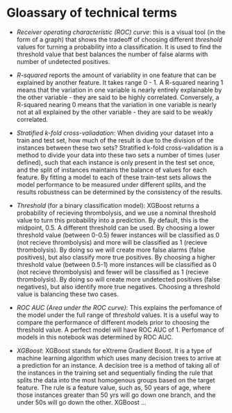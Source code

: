 # Gloassary of technical terms

* *Receiver operating characteristic (ROC) curve*: this is a visual tool (in the form of a graph) that shows the tradeoff of choosing different *threshold* values for turning a probability into a classification. It is used to find the threshold value that best balances the number of false alarms with number of undetected positives.

* *R-squared* reports the amount of variability in one feature that can be explained by another feature. It takes range 0 - 1. A R-squared nearing 1 means that the variation in one variable is nearly entirely explainable by the other variable - they are said to be highly correlated. Conversely, a R-squared nearing 0 means that the variation in one variable is nearly not at all explained by the other variable - they are said to be weakly correlated.

* *Stratified k-fold cross-valiadation*: When dividing your dataset into a train and test set, how much of the result is due to the division of the instances between these two sets? Stratified k-fold cross-validation is a method to divide your data into these two sets a number of times (user defined), such that each instance is only present in the test set once, and the split of instances maintains the balance of values for each feature. By fitting a model to each of these train-test sets allows the model performance to be measured under different splits, and the results robustness can be determined by the consistency of the results.

* *Threshold* (for a binary classification model): XGBoost returns a probability of recieving thrombolysis, and we use a nominal threshold value to turn this probability into a prediction. By default, this is the midpoint, 0.5. A different threshold can be used. By choosing a lower threshold value (between 0-0.5) fewer instances will be classified as 0 (not recieve thrombolysis) and more will be classified as 1 (recieve thrombolysis). By doing so we will create more false alarms (false positives), but also classify more true positives. By choosing a higher threshold value (between 0.5-1) more instances will be classified as 0 (not recieve thrombolysis) and fewer will be classified as 1 (recieve thrombolysis). By doing so will create more undetected positives (false negatives), but also identify more true negatives. Choosing a threshold value is balancing these two cases.

* *ROC AUC (Area under the ROC curve)*: This explains the perfomance of the model under the full range of *threshold* values. It is a useful way to compare the performance of different models prior to choosing the threshold value. A perfect model will have ROC AUC of 1. Perfomance of models in this notebook was determined by ROC AUC.

* *XGBoost*: XGBoost stands for eXtreme Gradient Boost. It is a type of machine learning algorithm which uses many decision trees to arrive at a prediction for an instance. A decision tree is a method of taking all of the instances in the training set and sequentially finding the rule that splits the data into the most homogenous groups based on the target feature. The rule is a feature value, such as, 50 years of age, where those instances greater than 50 yrs will go down one branch, and the under 50s will go down the other. XGBoost ...
